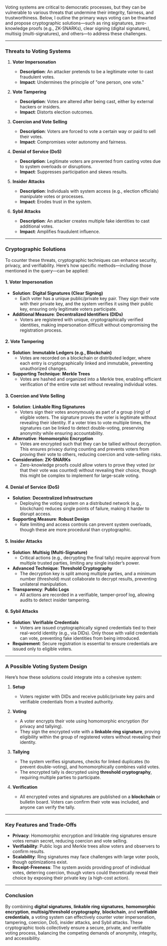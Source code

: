 Voting systems are critical to democratic processes, but they can be vulnerable to various threats that undermine their integrity, fairness, and trustworthiness. Below, I outline the primary ways voting can be thwarted and propose cryptographic solutions—such as ring signatures, zero-knowledge proofs (e.g., ZK-SNARKs), clear signing (digital signatures), multisig (multi-signatures), and others—to address these challenges.

---

### **Threats to Voting Systems**

1. **Voter Impersonation**  
   - **Description**: An attacker pretends to be a legitimate voter to cast fraudulent votes.  
   - **Impact**: Undermines the principle of "one person, one vote."

2. **Vote Tampering**  
   - **Description**: Votes are altered after being cast, either by external hackers or insiders.  
   - **Impact**: Distorts election outcomes.

3. **Coercion and Vote Selling**  
   - **Description**: Voters are forced to vote a certain way or paid to sell their votes.  
   - **Impact**: Compromises voter autonomy and fairness.

4. **Denial of Service (DoS)**  
   - **Description**: Legitimate voters are prevented from casting votes due to system overloads or disruptions.  
   - **Impact**: Suppresses participation and skews results.

5. **Insider Attacks**  
   - **Description**: Individuals with system access (e.g., election officials) manipulate votes or processes.  
   - **Impact**: Erodes trust in the system.

6. **Sybil Attacks**  
   - **Description**: An attacker creates multiple fake identities to cast additional votes.  
   - **Impact**: Amplifies fraudulent influence.

---

### **Cryptographic Solutions**

To counter these threats, cryptographic techniques can enhance security, privacy, and verifiability. Here’s how specific methods—including those mentioned in the query—can be applied:

#### **1. Voter Impersonation**
- **Solution**: **Digital Signatures (Clear Signing)**  
  - Each voter has a unique public/private key pair. They sign their vote with their private key, and the system verifies it using their public key, ensuring only legitimate voters participate.
- **Additional Measure**: **Decentralized Identifiers (DIDs)**  
  - Voters are registered with unique, cryptographically verified identities, making impersonation difficult without compromising the registration process.

#### **2. Vote Tampering**
- **Solution**: **Immutable Ledgers (e.g., Blockchain)**  
  - Votes are recorded on a blockchain or distributed ledger, where each entry is cryptographically linked and immutable, preventing unauthorized changes.
- **Supporting Technique**: **Merkle Trees**  
  - Votes are hashed and organized into a Merkle tree, enabling efficient verification of the entire vote set without revealing individual votes.

#### **3. Coercion and Vote Selling**
- **Solution**: **Linkable Ring Signatures**  
  - Voters sign their votes anonymously as part of a group (ring) of eligible voters. The signature proves the voter is legitimate without revealing their identity. If a voter tries to vote multiple times, the signatures can be linked to detect double-voting, preserving anonymity while ensuring accountability.
- **Alternative**: **Homomorphic Encryption**  
  - Votes are encrypted such that they can be tallied without decryption. This ensures privacy during counting and prevents voters from proving their vote to others, reducing coercion and vote-selling risks.
- **Consideration**: **ZK-SNARKs**  
  - Zero-knowledge proofs could allow voters to prove they voted (or that their vote was counted) without revealing their choice, though this might be complex to implement for large-scale voting.

#### **4. Denial of Service (DoS)**
- **Solution**: **Decentralized Infrastructure**  
  - Deploying the voting system on a distributed network (e.g., blockchain) reduces single points of failure, making it harder to disrupt access.
- **Supporting Measure**: **Robust Design**  
  - Rate limiting and access controls can prevent system overloads, though these are more procedural than cryptographic.

#### **5. Insider Attacks**
- **Solution**: **Multisig (Multi-Signature)**  
  - Critical actions (e.g., decrypting the final tally) require approval from multiple trusted parties, limiting any single insider’s power.
- **Advanced Technique**: **Threshold Cryptography**  
  - The decryption key is split among multiple parties, and a minimum number (threshold) must collaborate to decrypt results, preventing unilateral manipulation.
- **Transparency**: **Public Logs**  
  - All actions are recorded in a verifiable, tamper-proof log, allowing audits to detect insider tampering.

#### **6. Sybil Attacks**
- **Solution**: **Verifiable Credentials**  
  - Voters are issued cryptographically signed credentials tied to their real-world identity (e.g., via DIDs). Only those with valid credentials can vote, preventing fake identities from being introduced.
- **Requirement**: Secure registration is essential to ensure credentials are issued only to eligible voters.

---

### **A Possible Voting System Design**
Here’s how these solutions could integrate into a cohesive system:

1. **Setup**  
   - Voters register with DIDs and receive public/private key pairs and verifiable credentials from a trusted authority.

2. **Voting**  
   - A voter encrypts their vote using homomorphic encryption (for privacy and tallying).  
   - They sign the encrypted vote with a **linkable ring signature**, proving eligibility within the group of registered voters without revealing their identity.

3. **Tallying**  
   - The system verifies signatures, checks for linked duplicates (to prevent double-voting), and homomorphically combines valid votes.  
   - The encrypted tally is decrypted using **threshold cryptography**, requiring multiple parties to participate.

4. **Verification**  
   - All encrypted votes and signatures are published on a **blockchain** or bulletin board. Voters can confirm their vote was included, and anyone can verify the tally.

---

### **Key Features and Trade-Offs**
- **Privacy**: Homomorphic encryption and linkable ring signatures ensure votes remain secret, reducing coercion and vote selling.
- **Verifiability**: Public logs and Merkle trees allow voters and observers to confirm results.
- **Scalability**: Ring signatures may face challenges with large voter pools, though optimizations exist.
- **Receipt-Freeness**: The system avoids providing proof of individual votes, deterring coercion, though voters could theoretically reveal their choice by exposing their private key (a high-cost action).

---

### **Conclusion**
By combining **digital signatures**, **linkable ring signatures**, **homomorphic encryption**, **multisig/threshold cryptography**, **blockchain**, and **verifiable credentials**, a voting system can effectively counter voter impersonation, tampering, coercion, DoS, insider attacks, and Sybil attacks. These cryptographic tools collectively ensure a secure, private, and verifiable voting process, balancing the competing demands of anonymity, integrity, and accessibility.